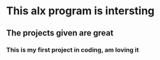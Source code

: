 # This alx program is intersting 
## The projects given are great 
### This is my first project in coding, am loving it 